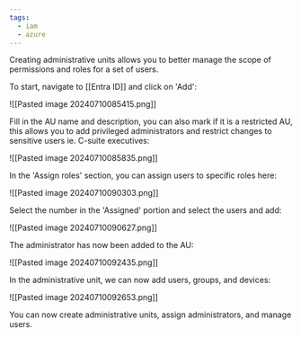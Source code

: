 ```yaml
---
tags:
  - iam
  - azure
---
```

Creating administrative units allows you to better manage the scope of permissions and roles for a set of users.

To start, navigate to [[Entra ID]] and click on 'Add':

![[Pasted image 20240710085415.png]]

Fill in the AU name and description, you can also mark if it is a restricted AU, this allows you to add privileged administrators and restrict changes to sensitive users ie. C-suite executives:

![[Pasted image 20240710085835.png]]

In the 'Assign roles' section, you can assign users to specific roles here:

![[Pasted image 20240710090303.png]]

Select the number in the 'Assigned' portion and select the users and add:

![[Pasted image 20240710090627.png]]

The administrator has now been added to the AU:

![[Pasted image 20240710092435.png]]

In the administrative unit, we can now add users, groups, and devices:

![[Pasted image 20240710092653.png]]

You can now create administrative units, assign administrators, and manage users.
